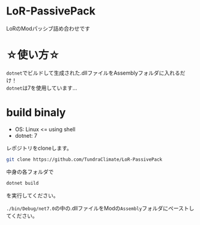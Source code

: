 # LoR-PassivePack
LoRのModパッシブ詰め合わせです  

# ☆使い方☆
`dotnet`でビルドして生成された.dllファイルをAssemblyフォルダに入れるだけ！  
`dotnet`は7を使用しています...  

# build binaly
- OS: Linux <= using shell
- dotnet: 7

レポジトリをcloneします。  
```sh
git clone https://github.com/TundraClimate/LoR-PassivePack
```

中身の各フォルダで
```sh
dotnet build
```
を実行してください。  

`./bin/Debug/net7.0`の中の.dllファイルをModの`Assembly`フォルダにペーストしてください。  
